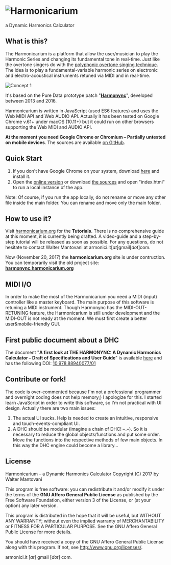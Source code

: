 # ![Harmonicarium](http://harmonicarium.org/harmonicarium_logo.png "Harmonicarium, a Dynamic Harmonics Calculator")
a Dynamic Harmonics Calculator

## What is this?
The Harmonicarium is a platform that allow the user/musician to play the Harmonic Series and changing its fundamental tone in real-time.
Just like the overtone singers do with the [polyphonic overtone singing technique](https://www.youtube.com/watch?v=haz6W7p8xjM).
The idea is to play a fundamental-variable harmonic series on electronic and electro-acoustical instruments retuned via MIDI and in real-time.

![Concept 1](http://harmonync.org/wp-content/uploads/slide003.jpg "Harmonicarium, a Dynamic Harmonics Calculator")

It's based on the Pure Data prototype patch "**[Harmonync](https://github.com/IndustrieCreative/Harmonync)**", developed between 2013 and 2016.

Harmonicarium is written in JavaScript (used ES6 features) and uses the Web MIDI API and Web AUDIO API.
Actually it has been tested on Google Chrome v.61+ under macOS (10.11+) but it could run on other browsers supporting the Web MIDI and AUDIO API.

**At the moment you need Google Chrome or Chromium – Partially untested on mobile devices**.
The sources are available [on GitHub](https://github.com/IndustrieCreative/Harmonicarium).

## Quick Start
  1. If you don't have Google Chrome on your system, download [here](https://www.google.com/chrome/browser/desktop/index.html) and install it.
  2. Open the [online version](http://webapp.harmonicarium.org/) or download [the sources](https://github.com/IndustrieCreative/Harmonicarium/zipball/master) and open "index.html" to run a local instance of the app.

Note: Of course, if you run the app locally, do not rename or move any other file inside the main folder. You can rename and move only the main folder.
  
## How to use it?
Visit [harmonicarium.org](http://harmonicarium.org/) for the **Tutorials**. There is no comprehensive guide at this moment, it is currently being drafted. A video-guide and a step-by-step tutorial will be released as soon as possible. For any questions, do not hesitate to contact Walter Mantovani at armonici.it[*at*]gmail[*dot*]com.

Now (November 20, 2017) the **harmonicarium.org** site is under contruction. You can temporarily visit the old project site: **[harmonync.harmonicarium.org](https://harmonync.harmonicarium.org)**

## MIDI I/O
In order to make the most of the Harmonicarium you need a MIDI (input) controller like a master keyboard.
The main purpose of this software is retuning a MIDI instrument. Though Harmonync has the MIDI-OUT-RETUNING feature, the Harmonicarium is still under development and the MIDI-OUT is not ready at the moment. We must first create a better user&mobile-friendly GUI.

## First public document about a DHC
The document "**A first look at THE HARMONYNC: A Dynamic Harmonics Calculator – Draft of Specifications and User Guide**" is available [here](http://harmonync.harmonicarium.org/a_first_look_at_the_harmonync.pdf) and has the following DOI: [10.978.88940077/01](http://dx.doi.org/10.978.88940077/01)

## Contribute or fork!
The code is over-commented because I'm not a professional programmer and overnight coding does not help memory;) I apologize for this. I started learn JavaScript in order to write this software, so I'm not practical with UI design.
Actually there are two main issues:
  1. The actual UI sucks. Help is needed to create an intuitive, responsive and touch-events-compliant UI.
  2. A DHC should be modular (imagine a chain of DHC! –_–). So it is necessary to reduce the global objects/functions and put some order. Move the functions into the respective methods of few main objects. In this way the DHC engine could become a library...


## License
Harmonicarium – a Dynamic Harmonics Calculator
Copyright (C) 2017 by Walter Mantovani

This program is free software: you can redistribute it and/or modify
it under the terms of the **GNU Affero General Public License** as
published by the Free Software Foundation, either version 3 of the
License, or (at your option) any later version.

This program is distributed in the hope that it will be useful,
but WITHOUT ANY WARRANTY; without even the implied warranty of
MERCHANTABILITY or FITNESS FOR A PARTICULAR PURPOSE.  See the
GNU Affero General Public License for more details.

You should have received a copy of the GNU Affero General Public License
along with this program.  If not, see <http://www.gnu.org/licenses/>.

armonici.it [*at*] gmail [*dot*] com.
